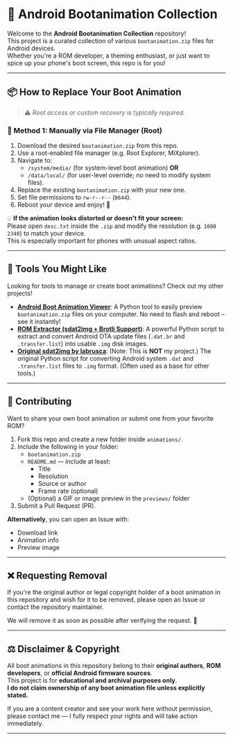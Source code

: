 # 📱 Android Bootanimation Collection

Welcome to the **Android Bootanimation Collection** repository!  
This project is a curated collection of various `bootanimation.zip` files for Android devices.  
Whether you're a ROM developer, a theming enthusiast, or just want to spice up your phone's boot screen, this repo is for you!

---

## 📦 How to Replace Your Boot Animation

> ⚠️ *Root access or custom recovery is typically required.*

### 🔧 Method 1: Manually via File Manager (Root)
1. Download the desired `bootanimation.zip` from this repo.
2. Use a root-enabled file manager (e.g. Root Explorer, MiXplorer).
3. Navigate to:
   - `/system/media/` (for system-level boot animation) **OR**
   - `/data/local/` (for user-level override; no need to modify system files).
4. Replace the existing `bootanimation.zip` with your new one.
5. Set file permissions to `rw-r--r--` (`0644`).
6. Reboot your device and enjoy! 🚀

💡 **If the animation looks distorted or doesn't fit your screen:**  
Please open `desc.txt` inside the `.zip` and modify the resolution (e.g. `1080 2340`) to match your device.  
This is especially important for phones with unusual aspect ratios.

---

## 🧰 Tools You Might Like

Looking for tools to manage or create boot animations? Check out my other projects!

* **[Android Boot Animation Viewer](https://github.com/tntapple219/Android-Bootanimation-Viewer)**: A Python tool to easily preview `bootanimation.zip` files on your computer. No need to flash and reboot – see it instantly!
* **[ROM Extractor (sdat2img + Brotli Support)](https://github.com/tntapple219/sdat2img_brotli)**: A powerful Python script to extract and convert Android OTA update files (`.dat.br` and `.transfer.list`) into usable `.img` disk images.
* **[Original sdat2img by labrusca](https://github.com/labrusca/sdat2img)**: (Note: This is **NOT** my project.) The original Python script for converting Android system `.dat` and `.transfer.list` files to `.img` format. (Often used as a base for other tools.)


---
## 🚀 Contributing

Want to share your own boot animation or submit one from your favorite ROM?

1. Fork this repo and create a new folder inside `animations/`.
2. Include the following in your folder:
   - `bootanimation.zip`
   - `README.md` — include at least:
     - Title
     - Resolution
     - Source or author
     - Frame rate (optional)
   - (Optional) a GIF or image preview in the `previews/` folder
3. Submit a Pull Request (PR).

**Alternatively**, you can open an Issue with:
- Download link
- Animation info
- Preview image

---

## ❌ Requesting Removal

If you're the original author or legal copyright holder of a boot animation in this repository and wish for it to be removed, please open an Issue or contact the repository maintainer.

We will remove it as soon as possible after verifying the request. 🙇

---

## ⚖️ Disclaimer & Copyright

All boot animations in this repository belong to their **original authors**, **ROM developers**, or **official Android firmware sources**.  
This project is for **educational and archival purposes only**.  
**I do not claim ownership of any boot animation file unless explicitly stated.**

If you are a content creator and see your work here without permission, please contact me — I fully respect your rights and will take action immediately.

---
